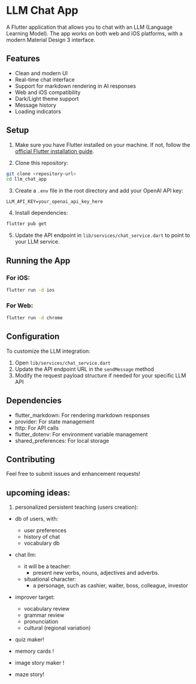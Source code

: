 # LLM Chat App

A Flutter application that allows you to chat with an LLM (Language Learning Model). The app works on both web and iOS platforms, with a modern Material Design 3 interface.

## Features

- Clean and modern UI
- Real-time chat interface
- Support for markdown rendering in AI responses
- Web and iOS compatibility
- Dark/Light theme support
- Message history
- Loading indicators

## Setup

1. Make sure you have Flutter installed on your machine. If not, follow the [official Flutter installation guide](https://flutter.dev/docs/get-started/install).

2. Clone this repository:
```bash
git clone <repository-url>
cd llm_chat_app
```

3. Create a `.env` file in the root directory and add your OpenAI API key:
```
LLM_API_KEY=your_openai_api_key_here
```

4. Install dependencies:
```bash
flutter pub get
```

5. Update the API endpoint in `lib/services/chat_service.dart` to point to your LLM service.

## Running the App

### For iOS:
```bash
flutter run -d ios
```

### For Web:
```bash
flutter run -d chrome
```

## Configuration

To customize the LLM integration:

1. Open `lib/services/chat_service.dart`
2. Update the API endpoint URL in the `sendMessage` method
3. Modify the request payload structure if needed for your specific LLM API

## Dependencies

- flutter_markdown: For rendering markdown responses
- provider: For state management
- http: For API calls
- flutter_dotenv: For environment variable management
- shared_preferences: For local storage

## Contributing

Feel free to submit issues and enhancement requests! 



## upcoming ideas:

1) personalized persistent teaching (users creation):
- db of users, with:
    - user preferences
    - history of chat
    - vocabulary db
- chat llm:
    - it will be a teacher:
        - present new verbs, nouns, adjectives and adverbs.
    - situational character:
        - a personage, such as cashier, waiter, boss, colleague, investor



- improver target:
    - vocabulary review
    - grammar review
    - pronunciation
    - cultural (regional variation)

- quiz maker!
-  memory cards ! 
- image story maker !
- maze story! 
